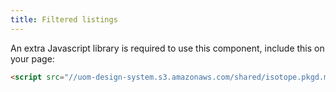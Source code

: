 ```yaml
---
title: Filtered listings
---
```

<div class="jumpnav"></div>

An extra Javascript library is required to use this component, include this on your page:

```html
<script src="//uom-design-system.s3.amazonaws.com/shared/isotope.pkgd.min.js"></script>
```

